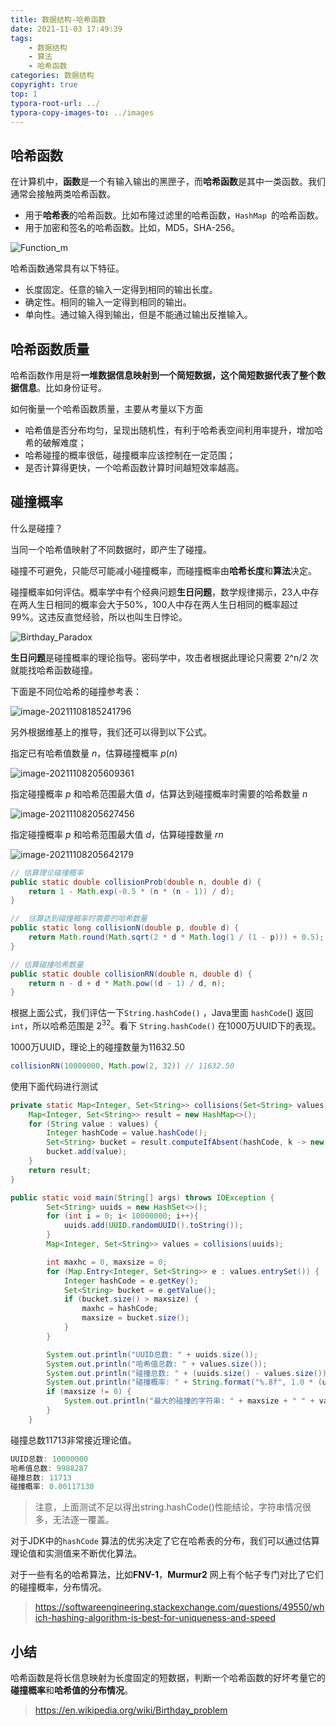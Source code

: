 ```yaml
---
title: 数据结构-哈希函数
date: 2021-11-03 17:49:39
tags:
	- 数据结构
    - 算法
    - 哈希函数
categories: 数据结构
copyright: true
top: 1
typora-root-url: ../
typora-copy-images-to: ../images
---
```


## 哈希函数

在计算机中，**函数**是一个有输入输出的黑匣子，而**哈希函数**是其中一类函数。我们通常会接触两类哈希函数。

- 用于**哈希表**的哈希函数。比如布隆过滤里的哈希函数，`HashMap `的哈希函数。
- 用于加密和签名的哈希函数。比如，MD5，SHA-256。



![Function_m](/images/Function_m.png)

哈希函数通常具有以下特征。

- 长度固定。任意的输入一定得到相同的输出长度。
- 确定性。相同的输入一定得到相同的输出。
- 单向性。通过输入得到输出，但是不能通过输出反推输入。



## 哈希函数质量

哈希函数作用是将**一堆数据信息映射到一个简短数据，这个简短数据代表了整个数据信息**。比如身份证号。

如何衡量一个哈希函数质量，主要从考量以下方面

- 哈希值是否分布均匀，呈现出随机性，有利于哈希表空间利用率提升，增加哈希的破解难度；
- 哈希碰撞的概率很低，碰撞概率应该控制在一定范围；
- 是否计算得更快，一个哈希函数计算时间越短效率越高。



## 碰撞概率

什么是碰撞？

当同一个哈希值映射了不同数据时，即产生了碰撞。

碰撞不可避免，只能尽可能减小碰撞概率，而碰撞概率由**哈希长度**和**算法**决定。

碰撞概率如何评估。概率学中有个经典问题**生日问题**，数学规律揭示，23人中存在两人生日相同的概率会大于50%，100人中存在两人生日相同的概率超过99%。这违反直觉经验，所以也叫生日悖论。

![Birthday_Paradox](/images/Birthday_Paradox.png)

**生日问题**是碰撞概率的理论指导。密码学中，攻击者根据此理论只需要 2^n/2 次就能找哈希函数碰撞。

下面是不同位哈希的碰撞参考表：

![image-20211108185241796](/images/image-20211108185241796.png)

另外根据维基上的推导，我们还可以得到以下公式。

指定已有哈希值数量 $n$，估算碰撞概率 $p (n)$

![image-20211108205609361](/images/image-20211108205609361.png)



指定碰撞概率 $p$ 和哈希范围最大值 $d$，估算达到碰撞概率时需要的哈希数量 $n$

![image-20211108205627456](/images/image-20211108205627456.png)

指定碰撞概率 $p$ 和哈希范围最大值 $d$，估算碰撞数量 $rn$

![image-20211108205642179](/images/image-20211108205642179.png)



```java
// 估算理论碰撞概率
public static double collisionProb(double n, double d) {
	return 1 - Math.exp(-0.5 * (n * (n - 1)) / d);
}
```



```java
//  估算达到碰撞概率时需要的哈希数量
public static long collisionN(double p, double d) {
	return Math.round(Math.sqrt(2 * d * Math.log(1 / (1 - p))) + 0.5);
}
```



```java
// 估算碰撞哈希数量
public static double collisionRN(double n, double d) {
 	return n - d + d * Math.pow((d - 1) / d, n);
}
```



根据上面公式，我们评估一下`String.hashCode()` ，Java里面 `hashCode`() 返回 `int`，所以哈希范围是 $2^{32}$。看下 `String.hashCode()` 在1000万UUID下的表现。

1000万UUID，理论上的碰撞数量为11632.50

```java
collisionRN(10000000, Math.pow(2, 32)) // 11632.50
```



使用下面代码进行测试

```java
private static Map<Integer, Set<String>> collisions(Set<String> values) {
	Map<Integer, Set<String>> result = new HashMap<>();
	for (String value : values) {
		Integer hashCode = value.hashCode();
		Set<String> bucket = result.computeIfAbsent(hashCode, k -> new TreeSet<>());
		bucket.add(value);
	}
	return result;
}

public static void main(String[] args) throws IOException {
        Set<String> uuids = new HashSet<>();
        for (int i = 0; i< 10000000; i++){
            uuids.add(UUID.randomUUID().toString());
        }
        Map<Integer, Set<String>> values = collisions(uuids);

        int maxhc = 0, maxsize = 0;
        for (Map.Entry<Integer, Set<String>> e : values.entrySet()) {
            Integer hashCode = e.getKey();
            Set<String> bucket = e.getValue();
            if (bucket.size() > maxsize) {
                maxhc = hashCode;
                maxsize = bucket.size();
            }
        }

        System.out.println("UUID总数: " + uuids.size());
        System.out.println("哈希值总数: " + values.size());
        System.out.println("碰撞总数: " + (uuids.size() - values.size()));
        System.out.println("碰撞概率: " + String.format("%.8f", 1.0 * (uuids.size() - values.size()) / uuids.size()));
        if (maxsize != 0) {
            System.out.println("最大的碰撞的字符串: " + maxsize + " " + values.get(maxhc));
        }
    }
```

碰撞总数11713非常接近理论值。

```java
UUID总数: 10000000
哈希值总数: 9988287
碰撞总数: 11713
碰撞概率: 0.00117130
```

> 注意，上面测试不足以得出string.hashCode()性能结论，字符串情况很多，无法逐一覆盖。

对于JDK中的`hashCode` 算法的优劣决定了它在哈希表的分布，我们可以通过估算理论值和实测值来不断优化算法。

对于一些有名的哈希算法，比如**FNV-1**，**Murmur2** 网上有个帖子专门对比了它们的碰撞概率，分布情况。

> https://softwareengineering.stackexchange.com/questions/49550/which-hashing-algorithm-is-best-for-uniqueness-and-speed

## 小结

哈希函数是将长信息映射为长度固定的短数据，判断一个哈希函数的好坏考量它的**碰撞概率**和**哈希值的分布情况**。



> https://en.wikipedia.org/wiki/Birthday_problem

